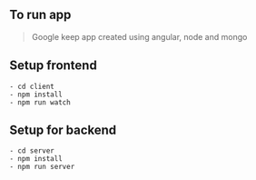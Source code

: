 ## To run app
> Google keep app created using angular, node and mongo
## Setup frontend
    - cd client
    - npm install
    - npm run watch

## Setup for backend
    - cd server
    - npm install
    - npm run server
